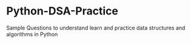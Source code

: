 # Python-DSA-Practice
Sample Questions to understand learn and practice data structures and algorithms in Python

